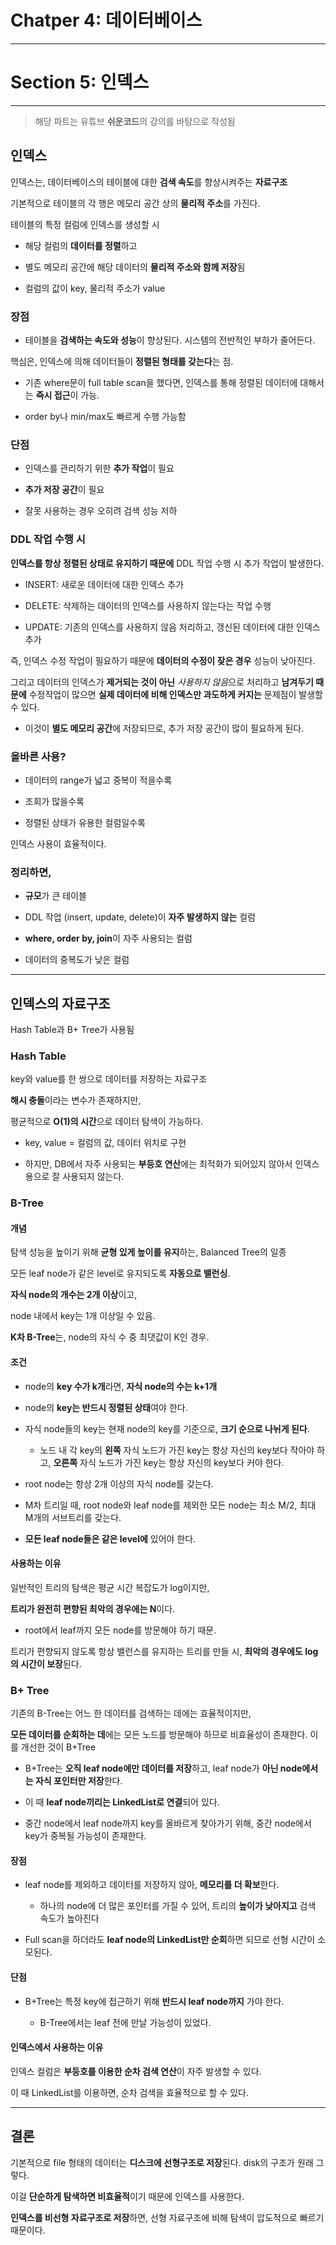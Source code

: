 # Chatper 4: 데이터베이스

---

# Section 5: 인덱스

---

> 해당 파트는 유튜브 **쉬운코드**의 강의를 바탕으로 작성됨

## 인덱스

인덱스는, 데이터베이스의 테이블에 대한 **검색 속도**를 향상시켜주는 **자료구조**

기본적으로 테이블의 각 행은 메모리 공간 상의 **물리적 주소**를 가진다.

테이블의 특정 컬럼에 인덱스를 생성할 시

- 해당 컬럼의 **데이터를 정렬**하고

- 별도 메모리 공간에 해당 데이터의 **물리적 주소와 함께 저장**됨

- 컬럼의 값이 key, 물리적 주소가 value

### 장점

- 테이블을 **검색하는 속도와 성능**이 향상된다. 시스템의 전반적인 부하가 줄어든다.

핵심은, 인덱스에 의해 데이터들이 **정렬된 형태를 갖는다**는 점.

- 기존 where문이 full table scan을 했다면, 인덱스를 통해 정렬된 데이터에 대해서는 **즉시 접근**이 가능.

- order by나 min/max도 빠르게 수행 가능함

### 단점

- 인덱스를 관리하기 위한 **추가 작업**이 필요

- **추가 저장 공간**이 필요

- 잘못 사용하는 경우 오히려 검색 성능 저하

### DDL 작업 수행 시

**인덱스를 항상 정렬된 상태로 유지하기 때문에** DDL 작업 수행 시 추가 작업이 발생한다.

- INSERT: 새로운 데이터에 대한 인덱스 추가

- DELETE: 삭제하는 데이터의 인덱스를 사용하지 않는다는 작업 수행

- UPDATE: 기존의 인덱스를 사용하지 않음 처리하고, 갱신된 데이터에 대한 인덱스 추가

즉, 인덱스 수정 작업이 필요하기 때문에 **데이터의 수정이 잦은 경우** 성능이 낮아진다.

그리고 데이터의 인덱스가 **제거되는 것이 아닌** *사용하지 않음*으로 처리하고 **남겨두기 때문에** 수정작업이 많으면 **실제 데이터에 비해 인덱스만 과도하게 커지는** 문제점이 발생할 수 있다.

- 이것이 **별도 메모리 공간**에 저장되므로, 추가 저장 공간이 많이 필요하게 된다.

### 올바른 사용?

- 데이터의 range가 넓고 중복이 적을수록

- 조회가 많을수록

- 정렬된 상태가 유용한 컬럼일수록

인덱스 사용이 효율적이다.

### 정리하면,

- **규모**가 큰 테이블

- DDL 작업 (insert, update, delete)이 **자주 발생하지 않는** 컬럼

- **where, order by, join**이 자주 사용되는 컬럼

- 데이터의 중복도가 낮은 컬럼

---

## 인덱스의 자료구조

Hash Table과 B+ Tree가 사용됨

### Hash Table

key와 value를 한 쌍으로 데이터를 저장하는 자료구조

**해시 충돌**이라는 변수가 존재하지만,

평균적으로 **O(1)의 시간**으로 데이터 탐색이 가능하다.

- key, value = 컬럼의 값, 데이터 위치로 구현

- 하지만, DB에서 자주 사용되는 **부등호 연산**에는 최적화가 되어있지 않아서 인덱스용으로 잘 사용되지 않는다.

### B-Tree

#### 개념

탐색 성능을 높이기 위해 **균형 있게 높이를 유지**하는, Balanced Tree의 일종

모든 leaf node가 같은 level로 유지되도록 **자동으로 밸런싱**.

**자식 node의 개수는 2개 이상**이고,

node 내에서 key는 1개 이상일 수 있음.

**K차 B-Tree**는, node의 자식 수 중 최댓값이 K인 경우.

#### 조건

- node의 **key 수가 k개**라면, **자식 node의 수는 k+1개**

- node의 **key는 반드시 정렬된 상태**여야 한다.

- 자식 node들의 key는 현재 node의 key를 기준으로, **크기 순으로 나뉘게 된다**.
  
  - 노드 내 각 key의 **왼쪽** 자식 노드가 가진 key는 항상 자신의 key보다 작아야 하고, **오른쪽** 자식 노드가 가진 key는 항상 자신의 key보다 커야 한다.

- root node는 항상 2개 이상의 자식 node를 갖는다.

- M차 트리일 때, root node와 leaf node를 제외한 모든 node는 최소 M/2, 최대 M개의 서브트리를 갖는다.

- **모든 leaf node들은 같은 level에** 있어야 한다.

#### 사용하는 이유

일반적인 트리의 탐색은 평균 시간 복잡도가 log이지만,

**트리가 완전히 편향된 최악의 경우에는 N**이다.

- root에서 leaf까지 모든 node를 방문해야 하기 때문.

트리가 편향되지 않도록 항상 밸런스를 유지하는 트리를 만들 시, **최악의 경우에도 log의 시간이 보장**된다.

### B+ Tree

기존의 B-Tree는 어느 한 데이터를 검색하는 데에는 효율적이지만,

**모든 데이터를 순회하는 데**에는 모든 노드를 방문해야 하므로 비효율성이 존재한다. 이를 개선한 것이 B+Tree

- B+Tree는 **오직 leaf node에만 데이터를 저장**하고, leaf node가 **아닌 node에서는 자식 포인터만 저장**한다.

- 이 때 **leaf node끼리는 LinkedList로 연결**되어 있다.

- 중간 node에서 leaf node까지 key를 올바르게 찾아가기 위해, 중간 node에서 key가 중복될 가능성이 존재한다.

#### 장점

- leaf node를 제외하고 데이터를 저장하지 않아, **메모리를 더 확보**한다.
  
  - 하나의 node에 더 많은 포인터를 가질 수 있어, 트리의 **높이가 낮아지고** 검색 속도가 높아진다

- Full scan을 하더라도 **leaf node의 LinkedList만 순회**하면 되므로 선형 시간이 소모된다.

#### 단점

- B+Tree는 특정 key에 접근하기 위해 **반드시 leaf node까지** 가야 한다.
  
  - B-Tree에서는 leaf 전에 만날 가능성이 있었다.

#### 인덱스에서 사용하는 이유

인덱스 컬럼은 **부등호를 이용한 순차 검색 연산**이 자주 발생할 수 있다.

이 때 LinkedList를 이용하면, 순차 검색을 효율적으로 할 수 있다.

---

## 결론

기본적으로 file 형태의 데이터는 **디스크에 선형구조로 저장**된다. disk의 구조가 원래 그렇다.

이걸 **단순하게 탐색하면 비효율적**이기 때문에 인덱스를 사용한다.

**인덱스를 비선형 자료구조로 저장**하면, 선형 자료구조에 비해 탐색이 압도적으로 빠르기 때문이다.
